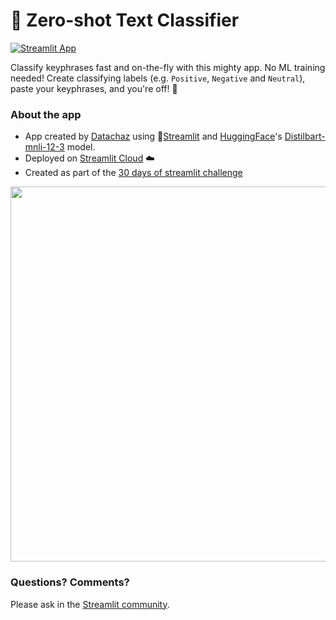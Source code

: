 # 

# 🤗 Zero-shot Text Classifier

[![Streamlit App](https://static.streamlit.io/badges/streamlit_badge_black_white.svg)](https://share.streamlit.io/charlywargnier/zero-shot-classifier/main)

Classify keyphrases fast and on-the-fly with this mighty app. No ML training needed! Create classifying labels (e.g. `Positive`, `Negative` and `Neutral`), paste your keyphrases, and you're off! 🚀

### About the app

- App created by [Datachaz](https://twitter.com/DataChaz) using 🎈[Streamlit](https://streamlit.io/) and [HuggingFace](https://huggingface.co/inference-api)'s [Distilbart-mnli-12-3](https://huggingface.co/valhalla/distilbart-mnli-12-3) model.
- Deployed on [Streamlit Cloud](https://streamlit.io/cloud) ☁️
- Created as part of the [30 days of streamlit challenge](https://blog.streamlit.io/30-days-of-streamlit/)

<img src ="https://user-images.githubusercontent.com/27242399/166001680-16a9e894-da21-405c-a8cc-37ad9364c254.png" width="600px"></img>

### Questions? Comments?

Please ask in the [Streamlit community](https://discuss.streamlit.io).
